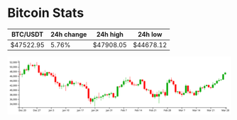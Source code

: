 # Bitcoin Stats

BTC/USDT|24h change|24h high|24h low|
|---|---|---|---|
|$47522.95|5.76%|$47908.05|$44678.12|

<img src="./chart.svg">
